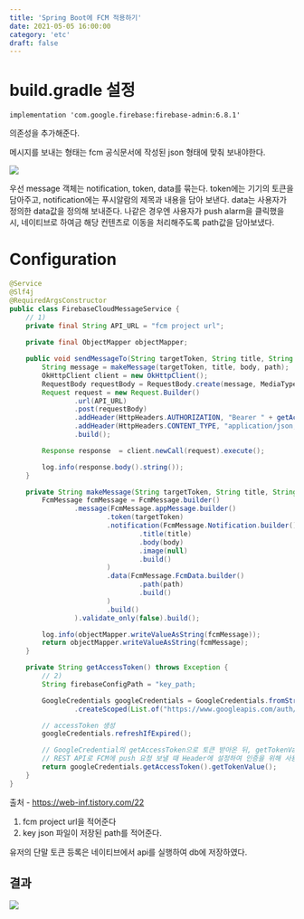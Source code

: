 ```yaml
---
title: 'Spring Boot에 FCM 적용하기'
date: 2021-05-05 16:00:00
category: 'etc'
draft: false
---  
```


# build.gradle 설정

```
implementation 'com.google.firebase:firebase-admin:6.8.1'
```
의존성을 추가해준다. 

메시지를 보내는 형태는 fcm 공식문서에 작성된 json 형태에 맞춰 보내야한다.

![](https://images.velog.io/images/2yeseul/post/a0217d1c-50e9-452e-b4e5-deb7fd5a10cb/%E1%84%89%E1%85%B3%E1%84%8F%E1%85%B3%E1%84%85%E1%85%B5%E1%86%AB%E1%84%89%E1%85%A3%E1%86%BA%202021-05-05%20%E1%84%8B%E1%85%A9%E1%84%92%E1%85%AE%203.43.32.png)

우선 message 객체는 notification, token, data를 묶는다.
token에는 기기의 토큰을 담아주고, notification에는 푸시알람의 제목과 내용을 담아 보낸다. data는 사용자가 정의한 data값을 정의해 보내준다.
나같은 경우엔 사용자가 push alarm을 클릭했을 시, 네이티브로 하여금 해당 컨텐츠로 이동을 처리해주도록 path값을 담아보냈다.

# Configuration
``` java
@Service
@Slf4j
@RequiredArgsConstructor
public class FirebaseCloudMessageService {
    // 1)
    private final String API_URL = "fcm project url";
    
    private final ObjectMapper objectMapper;

    public void sendMessageTo(String targetToken, String title, String body, String path) throws Exception {
        String message = makeMessage(targetToken, title, body, path);
        OkHttpClient client = new OkHttpClient();
        RequestBody requestBody = RequestBody.create(message, MediaType.get("application/json; charset=utf-8"));
        Request request = new Request.Builder()
                .url(API_URL)
                .post(requestBody)
                .addHeader(HttpHeaders.AUTHORIZATION, "Bearer " + getAccessToken())
                .addHeader(HttpHeaders.CONTENT_TYPE, "application/json; UTF-8")
                .build();

        Response response  = client.newCall(request).execute();

        log.info(response.body().string());
    }

    private String makeMessage(String targetToken, String title, String body, String path) throws JsonProcessingException {
        FcmMessage fcmMessage = FcmMessage.builder()
                .message(FcmMessage.appMessage.builder()
                        .token(targetToken)
                        .notification(FcmMessage.Notification.builder()
                                .title(title)
                                .body(body)
                                .image(null)
                                .build()
                        )
                        .data(FcmMessage.FcmData.builder()
                                .path(path)
                                .build()
                        )
                        .build()
                ).validate_only(false).build();

        log.info(objectMapper.writeValueAsString(fcmMessage));
        return objectMapper.writeValueAsString(fcmMessage);
    }

    private String getAccessToken() throws Exception {
        // 2)
        String firebaseConfigPath = "key_path;

        GoogleCredentials googleCredentials = GoogleCredentials.fromStream(new ClassPathResource(firebaseConfigPath).getInputStream())
                .createScoped(List.of("https://www.googleapis.com/auth/cloud-platform"));

        // accessToken 생성
        googleCredentials.refreshIfExpired();

        // GoogleCredential의 getAccessToken으로 토큰 받아온 뒤, getTokenValue로 최종적으로 받음
        // REST API로 FCM에 push 요청 보낼 때 Header에 설정하여 인증을 위해 사용
        return googleCredentials.getAccessToken().getTokenValue();
    }
}
```

출처 - https://web-inf.tistory.com/22

1) fcm project url을 적어준다
2) key json 파일이 저장된 path를 적어준다.

유저의 단말 토큰 등록은 네이티브에서 api를 실행하여 db에 저장하였다.

## 결과

![](https://img1.daumcdn.net/thumb/R1280x0/?scode=mtistory2&fname=https%3A%2F%2Fblog.kakaocdn.net%2Fdn%2FCMbbn%2Fbtq3UkPbYPR%2FYTPNl0fCMQwVLnY5f6NnJK%2Fimg.png)

